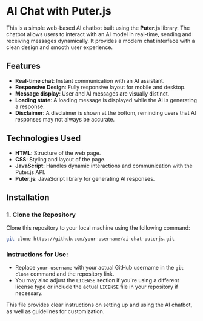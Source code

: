 # AI Chat with Puter.js

This is a simple web-based AI chatbot built using the **Puter.js** library. The chatbot allows users to interact with an AI model in real-time, sending and receiving messages dynamically. It provides a modern chat interface with a clean design and smooth user experience.

## Features
- **Real-time chat**: Instant communication with an AI assistant.
- **Responsive Design**: Fully responsive layout for mobile and desktop.
- **Message display**: User and AI messages are visually distinct.
- **Loading state**: A loading message is displayed while the AI is generating a response.
- **Disclaimer**: A disclaimer is shown at the bottom, reminding users that AI responses may not always be accurate.

## Technologies Used
- **HTML**: Structure of the web page.
- **CSS**: Styling and layout of the page.
- **JavaScript**: Handles dynamic interactions and communication with the Puter.js API.
- **Puter.js**: JavaScript library for generating AI responses.

## Installation

### 1. Clone the Repository

Clone this repository to your local machine using the following command:

```bash
git clone https://github.com/your-username/ai-chat-puterjs.git
```

### Instructions for Use:
- Replace `your-username` with your actual GitHub username in the `git clone` command and the repository link.
- You may also adjust the `LICENSE` section if you're using a different license type or include the actual `LICENSE` file in your repository if necessary.

This file provides clear instructions on setting up and using the AI chatbot, as well as guidelines for customization.

